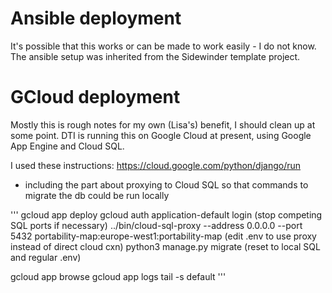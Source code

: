# Ansible deployment

It's possible that this works or can be made to work easily - I do not know.  The ansible setup was inherited
from the Sidewinder template project.

# GCloud deployment

Mostly this is rough notes for my own (Lisa's) benefit, I should clean up at some point.
DTI is running this on Google Cloud at present, using Google App Engine and Cloud SQL.

I used these instructions: https://cloud.google.com/python/django/run
* including the part about proxying to Cloud SQL so that commands to migrate the db could
be run locally

'''
gcloud app deploy
gcloud auth application-default login
(stop competing SQL ports if necessary)
../bin/cloud-sql-proxy --address 0.0.0.0 --port 5432 portability-map:europe-west1:portability-map
(edit .env to use proxy instead of direct cloud cxn)
python3 manage.py migrate
(reset to local SQL and regular .env)


gcloud app browse
gcloud app logs tail -s default
'''
